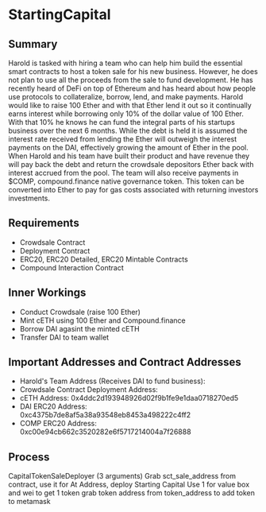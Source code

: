 # StartingCapital

## Summary
Harold is tasked with hiring a team who can help him build the essential smart contracts to host a token sale for his new business. However, he does not plan to use all the proceeds from the sale to fund development. He has recently heard of DeFi on top of Ethereum and has heard about how people use protocols to collateralize, borrow, lend, and make payments. Harold would like to raise 100 Ether and with that Ether lend it out so it continually earns interest while borrowing only 10% of the dollar value of 100 Ether. With that 10% he knows he can fund the integral parts of his startups business over the next 6 months. While the debt is held it is assumed the interest rate received from lending the Ether will outweigh the interest payments on the DAI, effectively growing the amount of Ether in the pool. When Harold and his team have built their product and have revenue they will pay back the debt and return the crowdsale depositors Ether back with interest accrued from the pool. The team will also receive payments in $COMP, compound.finance native governance token. This token can be converted into Ether to pay for gas costs associated with returning investors investments.

## Requirements
* Crowdsale Contract
* Deployment Contract
* ERC20, ERC20 Detailed, ERC20 Mintable Contracts
* Compound Interaction Contract

## Inner Workings
* Conduct Crowdsale (raise 100 Ether)
* Mint cETH using 100 Ether and Compound.finance
* Borrow DAI agasint the minted cETH
* Transfer DAI to team wallet

## Important Addresses and Contract Addresses
* Harold's Team Address (Receives DAI to fund business): 
* Crowdsale Contract Deployment Address: 
* cETH Address: 0x4ddc2d193948926d02f9b1fe9e1daa0718270ed5
* DAI ERC20 Address: 0xc4375b7de8af5a38a93548eb8453a498222c4ff2
* COMP ERC20 Address: 0xc00e94cb662c3520282e6f5717214004a7f26888


## Process
CapitalTokenSaleDeployer (3 arguments)
Grab sct_sale_address from contract, use it for At Address, deploy Starting Capital
Use 1 for value box and wei to get 1 token
grab token address from token_address to add token to metamask
